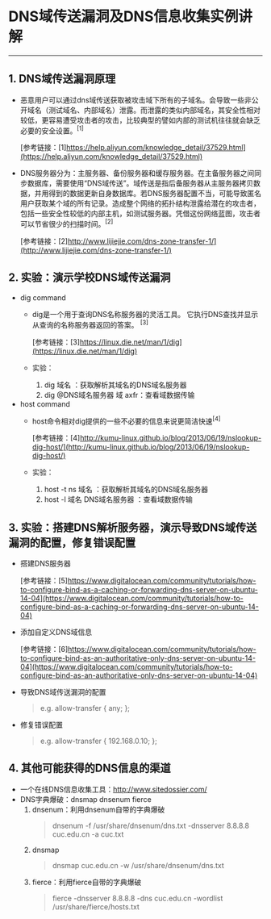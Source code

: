 # DNS域传送漏洞及DNS信息收集实例讲解
***
## 1. DNS域传送漏洞原理
* 恶意用户可以通过dns域传送获取被攻击域下所有的子域名。会导致一些非公开域名（测试域名、内部域名）泄露。而泄露的类似内部域名，其安全性相对较低，更容易遭受攻击者的攻击，比较典型的譬如内部的测试机往往就会缺乏必要的安全设置。<sup>[1]</sup>
	
	[参考链接：[1]https://help.aliyun.com/knowledge_detail/37529.html](https://help.aliyun.com/knowledge_detail/37529.html) 
* DNS服务器分为：主服务器、备份服务器和缓存服务器。在主备服务器之间同步数据库，需要使用“DNS域传送”。域传送是指后备服务器从主服务器拷贝数据，并用得到的数据更新自身数据库。若DNS服务器配置不当，可能导致匿名用户获取某个域的所有记录。造成整个网络的拓扑结构泄露给潜在的攻击者，包括一些安全性较低的内部主机，如测试服务器。凭借这份网络蓝图，攻击者可以节省很少的扫描时间。<sup>[2]</sup>
	
	[参考链接：[2]http://www.lijiejie.com/dns-zone-transfer-1/](http://www.lijiejie.com/dns-zone-transfer-1/) 

## 2. 实验：演示学校DNS域传送漏洞
* dig command
	* dig是一个用于查询DNS名称服务器的灵活工具。 它执行DNS查找并显示从查询的名称服务器返回的答案。 <sup>[3]</sup>
	
		[参考链接：[3]https://linux.die.net/man/1/dig](https://linux.die.net/man/1/dig) 
	* 实验：
		1. dig 域名 ：获取解析其域名的DNS域名服务器
		2. dig @DNS域名服务器 域 axfr：查看域数据传输
* host command
	*  host命令相对dig提供的一些不必要的信息来说更简洁快速<sup>[4]</sup>
	
		[参考链接：[4]http://kumu-linux.github.io/blog/2013/06/19/nslookup-dig-host/](http://kumu-linux.github.io/blog/2013/06/19/nslookup-dig-host/) 
	*  实验：
		1. host -t ns 域名 ：获取解析其域名的DNS域名服务器
		2. host -l 域名 DNS域名服务器 ：查看域数据传输

## 3. 实验：搭建DNS解析服务器，演示导致DNS域传送漏洞的配置，修复错误配置
* 搭建DNS服务器
	
	 [参考链接：[5]https://www.digitalocean.com/community/tutorials/how-to-configure-bind-as-a-caching-or-forwarding-dns-server-on-ubuntu-14-04](https://www.digitalocean.com/community/tutorials/how-to-configure-bind-as-a-caching-or-forwarding-dns-server-on-ubuntu-14-04) 
* 添加自定义DNS域信息
	
	 [参考链接：[6]https://www.digitalocean.com/community/tutorials/how-to-configure-bind-as-an-authoritative-only-dns-server-on-ubuntu-14-04](https://www.digitalocean.com/community/tutorials/how-to-configure-bind-as-an-authoritative-only-dns-server-on-ubuntu-14-04) 
* 导致DNS域传送漏洞的配置
	>  e.g. allow-transfer { any; };
* 修复错误配置
	> e.g. allow-transfer { 192.168.0.10; };

## 4. 其他可能获得的DNS信息的渠道
* 一个在线DNS信息收集工具：http://www.sitedossier.com/
* DNS字典爆破：dnsmap dnsenum fierce
	1. dnsenum：利用dnsenum自带的字典爆破
		> dnsenum -f /usr/share/dnsenum/dns.txt -dnsserver 8.8.8.8 cuc.edu.cn -a cuc.txt
	2. dnsmap
		> dnsmap cuc.edu.cn -w /usr/share/dnsenum/dns.txt
	3. fierce：利用fierce自带的字典爆破
		> fierce -dnsserver 8.8.8.8 -dns cuc.edu.cn -wordlist /usr/share/fierce/hosts.txt